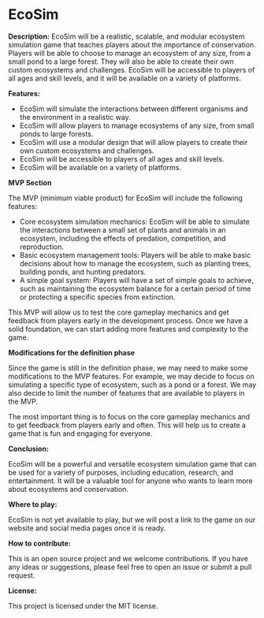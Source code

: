 # EcoSim

**Description:** EcoSim will be a realistic, scalable, and modular ecosystem simulation game that teaches players about the importance of conservation. Players will be able to choose to manage an ecosystem of any size, from a small pond to a large forest. They will also be able to create their own custom ecosystems and challenges. EcoSim will be accessible to players of all ages and skill levels, and it will be available on a variety of platforms.

**Features:**

* EcoSim will simulate the interactions between different organisms and the environment in a realistic way.
* EcoSim will allow players to manage ecosystems of any size, from small ponds to large forests.
* EcoSim will use a modular design that will allow players to create their own custom ecosystems and challenges.
* EcoSim will be accessible to players of all ages and skill levels.
* EcoSim will be available on a variety of platforms.

**MVP Section**

The MVP (minimum viable product) for EcoSim will include the following features:

* Core ecosystem simulation mechanics: EcoSim will be able to simulate the interactions between a small set of plants and animals in an ecosystem, including the effects of predation, competition, and reproduction.
* Basic ecosystem management tools: Players will be able to make basic decisions about how to manage the ecosystem, such as planting trees, building ponds, and hunting predators.
* A simple goal system: Players will have a set of simple goals to achieve, such as maintaining the ecosystem balance for a certain period of time or protecting a specific species from extinction.

This MVP will allow us to test the core gameplay mechanics and get feedback from players early in the development process. Once we have a solid foundation, we can start adding more features and complexity to the game.

**Modifications for the definition phase**

Since the game is still in the definition phase, we may need to make some modifications to the MVP features. For example, we may decide to focus on simulating a specific type of ecosystem, such as a pond or a forest. We may also decide to limit the number of features that are available to players in the MVP.

The most important thing is to focus on the core gameplay mechanics and to get feedback from players early and often. This will help us to create a game that is fun and engaging for everyone.

**Conclusion:**

EcoSim will be a powerful and versatile ecosystem simulation game that can be used for a variety of purposes, including education, research, and entertainment. It will be a valuable tool for anyone who wants to learn more about ecosystems and conservation.

**Where to play:**

EcoSim is not yet available to play, but we will post a link to the game on our website and social media pages once it is ready.

**How to contribute:**

This is an open source project and we welcome contributions. If you have any ideas or suggestions, please feel free to open an issue or submit a pull request.

**License:**

This project is licensed under the MIT license.
